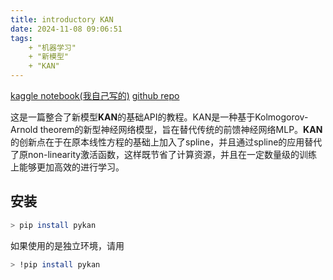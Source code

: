 ```yaml
---
title: introductory KAN
date: 2024-11-08 09:06:51
tags:
    + "机器学习"
    + "新模型"
    + "KAN"
---
```

[kaggle notebook(我自己写的)](https://www.kaggle.com/code/tobegold574/introductory-kan)
[github repo](https://github.com/KindXiaoming/pykan)

这是一篇整合了新模型**KAN**的基础API的教程。KAN是一种基于Kolmogorov-Arnold theorem的新型神经网络模型，旨在替代传统的前馈神经网络MLP。**KAN**的创新点在于在原本线性方程的基础上加入了spline，并且通过spline的应用替代了原non-linearity激活函数，这样既节省了计算资源，并且在一定数量级的训练上能够更加高效的进行学习。

## 安装

```bash
> pip install pykan
```

如果使用的是独立环境，请用

```bash
> !pip install pykan
```


